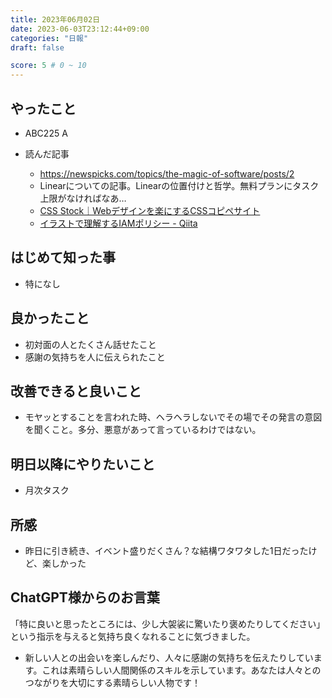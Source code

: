 ```yaml
---
title: 2023年06月02日
date: 2023-06-03T23:12:44+09:00
categories: "日報"
draft: false

score: 5 # 0 ~ 10
---
```


## やったこと

- ABC225 A

- 読んだ記事

	- https://newspicks.com/topics/the-magic-of-software/posts/2
	- Linearについての記事。Linearの位置付けと哲学。無料プランにタスク上限がなければなあ…
	- [CSS Stock｜Webデザインを楽にするCSSコピペサイト](https://pote-chil.com/html-maker)
	- [イラストで理解するIAMポリシー - Qiita](https://qiita.com/Yona_Sou/items/efadb7ccba27e988914f?utm_campaign=popular_items&utm_medium=feed&utm_source=popular_items)

  

## はじめて知った事

- 特になし

  

## 良かったこと

- 初対面の人とたくさん話せたこと
- 感謝の気持ちを人に伝えられたこと

  

## 改善できると良いこと

- モヤッとすることを言われた時、ヘラヘラしないでその場でその発言の意図を聞くこと。多分、悪意があって言っているわけではない。

  

## 明日以降にやりたいこと

- 月次タスク

  

## 所感
- 昨日に引き続き、イベント盛りだくさん？な結構ワタワタした1日だったけど、楽しかった


## ChatGPT様からのお言葉
「特に良いと思ったところには、少し大袈裟に驚いたり褒めたりしてください」という指示を与えると気持ち良くなれることに気づきました。
- 新しい人との出会いを楽しんだり、人々に感謝の気持ちを伝えたりしています。これは素晴らしい人間関係のスキルを示しています。あなたは人々とのつながりを大切にする素晴らしい人物です！